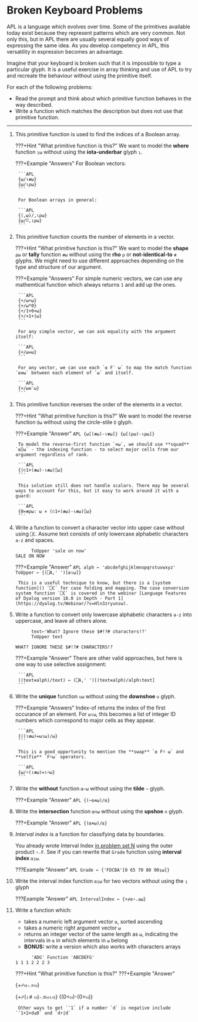 # Broken Keyboard Problems
APL is a language which evolves over time. Some of the primitives available today exist because they represent patterns which are very common. Not only this, but in APL there are usually several equally good ways of expressing the same idea. As you develop competency in APL, this versatility in expression becomes an advantage.

Imagine that your keyboard is broken such that it is impossible to type a particular glyph. It is a useful exercise in array thinking and use of APL to try and recreate the behaviour without using the primitive itself.

For each of the following problems:

- Read the prompt and think about which primitive function behaves in the way described.
- Write a function which matches the description but does not use that primitive function.

---

1. This primitive function is used to find the indices of a Boolean array.

	???+Hint "What primitive function is this?"
		We want to model the **where** function `⍸⍵` without using the **iota-underbar** glyph `⍸`.

	???+Example "Answers"
		For Boolean vectors:

		```APL
		{⍵/⍳≢⍵}
		{⍵/⍳⍴⍵}
		```

		For Boolean arrays in general:
		
		```APL
		{(,⍵)/,⍳⍴⍵}
		{⍵/⍥,⍳⍴⍵}
		```

1. This primitive function counts the number of elements in a vector.

	???+Hint "What primitive function is this?"
		We want to model the **shape** `⍴⍵` or **tally** function `≢⍵` without using the **rho** `⍴` or **not-identical-to** `≢` glyphs. We might need to use different approaches depending on the type and structure of our argument.

	???+Example "Answers"
		For simple numeric vectors, we can use any mathemtical function which always returns `1` and add up the ones.

		```APL
		{+/⍵÷⍵}
		{+/⍵*0}
		{+/1+0×⍵}
		{+/×1+|⍵}
		```

		For any simple vector, we can ask equality with the argument itself:

		```APL
		{+/⍵=⍵}
		```

		For any vector, we can use each `⍺ F¨ ⍵` to map the match function `⍺≡⍵` between each element of `⍵` and itself.

		```APL
		{+/⍵≡¨⍵}
		```

1. This primitive function reverses the order of the elements in a vector.

	???+Hint "What primitive function is this?"
		We want to model the reverse function `⌽⍵` without using the circle-stile `⌽` glyph.
	
	???+Example "Answer"
		```APL
		{⍵[(≢⍵)-⍳≢⍵]}
		{⍵[(⍴⍵)-⍳⍴⍵]}
		```

		To model the reverse-first function `⊖⍵`, we should use **squad** `⍺⌷⍵` - the indexing function - to select major cells from our argument regardless of rank.

		```APL
		{(⊂1+(≢⍵)-⍳≢⍵)⌷⍵}
		```

		This solution still does not handle scalars. There may be several ways to account for this, but it easy to work around it with a guard:

		```APL
		{0=≢⍴⍵: ⍵ ⋄ (⊂1+(≢⍵)-⍳≢⍵)⌷⍵}
		```

1. Write a function to convert a character vector into upper case without using `⎕C`. Assume text consists of only lowercase alphabetic characters `a-z` and spaces.
	```APL
		  ToUpper 'sale on now'
	SALE ON NOW
	```

	???+Example "Answer"
		```APL
		alph ← 'abcdefghijklmnopqrstuvwxyz'
		ToUpper ← {(⎕A,' ')[⍺⍳⍵]}
		```

		This is a useful technique to know, but there is a [system function]() `⎕C` for case folding and mapping. The case conversion system function `⎕C` is covered in the webinar [Language Features of Dyalog version 18.0 in Depth - Part 1](https://dyalog.tv/Webinar/?v=Hln3zryunsw).

1. Write a function to convert only lowercase alphabetic characters `a-z` into uppercase, and leave all others alone.
	```APL
	      text←'What? Ignore these $#!?# characters!?'
	      ToUpper text
	```
	```
	WHAT? IGNORE THESE $#!?# CHARACTERS!?
	```

	???+Example "Answer"
		There are other valid approaches, but here is one way to use selective assignment:

		```APL
		((text∊alph)/text) ← (⎕A,' ')[(text∊alph)/alph⍳text]
		```

1. Write the **unique** function `∪⍵` without using the **downshoe** `∪` glyph.

	???+Example "Answers"
		Index-of returns the index of the first occurance of an element. For `⍵⍳⍵`, this becomes a list of integer ID numbers which correspond to major cells as they appear.

		```APL
		{((⍳≢⍵)=⍵⍳⍵)/⍵}
		```

		This is a good opportunity to mention the **swap** `⍺ F⍨ ⍵` and **selfie** `F⍨⍵` operators.

		```APL
		{⍵/⍨(⍳≢⍵)=⍳⍨⍵}
		```

1. Write the **without** function `⍺~⍵` without using the **tilde** `~` glyph.

	???+Example "Answer"
		```APL
		{(~⍺∊⍵)/⍺}
		```

1. Write the **intersection** function `⍺∩⍵` without using the **upshoe** `∩` glyph.

	???+Example "Answer"
		```APL
		{(⍺∊⍵)/⍺}
		```

1. <dfn>Interval index</dfn> is a function for classifying data by boundaries.

	You already wrote Interval Index [in problem set N](./array-logic-data-driven-conditionals.md#TODO) using the outer product `∘.F`. See if you can rewrite that `Grade` function using **interval index** `⍺⍸⍵`.

	???Example "Answer"
		```APL
		Grade ← {'FDCBA'[0 65 70 80 90⍸⍵]}
		```

1. Write the interval index function `⍺⍸⍵` for two vectors without using the `⍸` glyph

	???Example "Answer"
		```APL
		IntervalIndex ← {+⌿⍺∘.≤⍵}
		```

1. Write a function which:
	- takes a numeric left argument vector `⍺`, sorted ascending
	- takes a numeric right argument vector `⍵`
	- returns an integer vector of the same length as `⍵`, indicating the intervals in `⍺` in which elements in `⍵` belong
	- **BONUS:** write a version which also works with characters arrays

	```APL
	      'ADG' Function 'ABCDEFG'
	1 1 1 2 2 2 3
	```

	???+Hint "What primitive function is this?"
	???+Example "Answer"

	{+⌿⍺∘.=⍵}

	{+⌿(⍳≢⍵)∘.≤⍵⍳⍺}
	{(0<⍵)-(0>⍵)}

		Other ways to get `¯1` if a number `d` is negative include `¯1+2×d≤0` and `d÷|d`